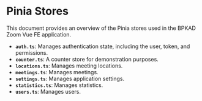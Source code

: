 # Pinia Stores

This document provides an overview of the Pinia stores used in the BPKAD Zoom Vue FE application.

- **`auth.ts`**: Manages authentication state, including the user, token, and permissions.
- **`counter.ts`**: A counter store for demonstration purposes.
- **`locations.ts`**: Manages meeting locations.
- **`meetings.ts`**: Manages meetings.
- **`settings.ts`**: Manages application settings.
- **`statistics.ts`**: Manages statistics.
- **`users.ts`**: Manages users.
